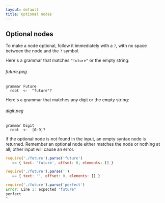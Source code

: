 ```yaml
---
layout: default
title: Optional nodes
---
```


## Optional nodes

To make a node optional, follow it immediately with a `?`, with no space between
the node and the `?` symbol.

Here's a grammar that matches `"future"` or the empty string:

###### future.peg

    grammar Future
      root  <-  "future"?

Here's a grammar that matches any digit or the empty string:

###### digit.peg

    grammar Digit
      root  <-  [0-9]?

If the optional node is not found in the input, an empty syntax node is
returned. Remember an optional node either matches the node or nothing at all;
other input will cause an error.

```js
require('./future').parse('future')
   == { text: 'future', offset: 0, elements: [] }

require('./future').parse('')
   == { text: '', offset: 0, elements: [] }

require('./future').parse('perfect')
Error: Line 1: expected "future"
perfect
^
```

